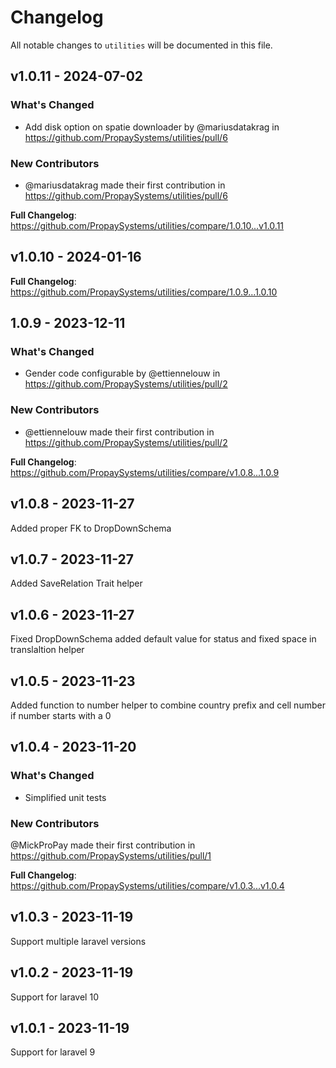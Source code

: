 # Changelog

All notable changes to `utilities` will be documented in this file.

## v1.0.11 - 2024-07-02

### What's Changed

* Add disk option on spatie downloader by @mariusdatakrag in https://github.com/PropaySystems/utilities/pull/6

### New Contributors

* @mariusdatakrag made their first contribution in https://github.com/PropaySystems/utilities/pull/6

**Full Changelog**: https://github.com/PropaySystems/utilities/compare/1.0.10...v1.0.11

## v1.0.10 - 2024-01-16

**Full Changelog**: https://github.com/PropaySystems/utilities/compare/1.0.9...1.0.10

## 1.0.9 - 2023-12-11

### What's Changed

* Gender code configurable by @ettiennelouw in https://github.com/PropaySystems/utilities/pull/2

### New Contributors

* @ettiennelouw made their first contribution in https://github.com/PropaySystems/utilities/pull/2

**Full Changelog**: https://github.com/PropaySystems/utilities/compare/v1.0.8...1.0.9

## v1.0.8 - 2023-11-27

Added proper FK to DropDownSchema

## v1.0.7 - 2023-11-27

Added SaveRelation Trait helper

## v1.0.6 - 2023-11-27

Fixed DropDownSchema added default value for status and fixed space in translaltion helper

## v1.0.5 - 2023-11-23

Added function to number helper to combine country prefix and cell number if number starts with a 0

## v1.0.4 - 2023-11-20

### What's Changed

- Simplified unit tests

### New Contributors

@MickProPay made their first contribution in https://github.com/PropaySystems/utilities/pull/1

**Full Changelog**: https://github.com/PropaySystems/utilities/compare/v1.0.3...v1.0.4

## v1.0.3 - 2023-11-19

Support multiple laravel versions

## v1.0.2 - 2023-11-19

Support for laravel 10

## v1.0.1 - 2023-11-19

Support for laravel 9
